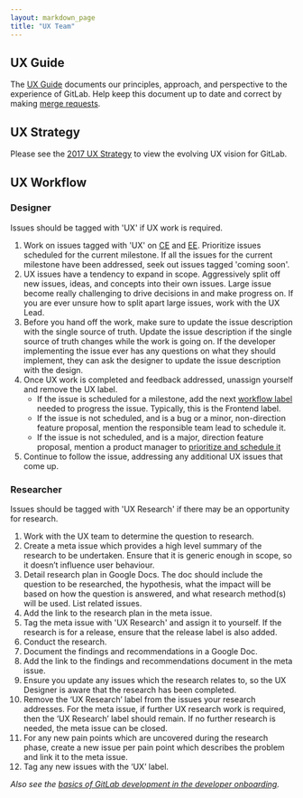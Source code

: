 ```yaml
---
layout: markdown_page
title: "UX Team"
---
```


## UX Guide

The [UX Guide](https://docs.gitlab.com/ce/development/ux_guide/) documents our principles, approach, and perspective to the experience of GitLab. Help keep this document up to date and correct by making [merge requests](https://gitlab.com/gitlab-org/gitlab-ce/merge_requests/).

## UX Strategy

Please see the [2017 UX Strategy](/handbook/ux/strategy) to view the evolving UX vision for GitLab.

## UX Workflow 

### Designer

Issues should be tagged with 'UX' if UX work is required.

1. Work on issues tagged with 'UX' on [CE](https://gitlab.com/gitlab-org/gitlab-ce/issues?label_name=ux) and [EE](https://gitlab.com/gitlab-org/gitlab-ce/issues?label_name=ux). Prioritize issues scheduled for the current milestone. If all the issues for the current milestone have been addressed, seek out issues tagged 'coming soon'.
1. UX issues have a tendency to expand in scope. Aggressively split off new issues, ideas, and concepts into their own issues. Large issue become really challenging to drive decisions in and make progress on. If you are ever unsure how to split apart large issues, work with the UX Lead.
1. Before you hand off the work, make sure to update the issue description with the single source of truth. Update the issue description if the single source of truth changes while the work is going on. If the developer implementing the issue ever has any questions on what they should implement, they can ask the designer to update the issue description with the design.
1. Once UX work is completed and feedback addressed, unassign yourself and remove the UX label. 
   * If the issue is scheduled for a milestone, add the next [workflow label](https://gitlab.com/gitlab-org/gitlab-ce/blob/master/PROCESS.md#workflow-labels) needed to progress the issue. Typically, this is the Frontend label.
   * If the issue is not scheduled, and is a bug or a minor, non-direction feature proposal, mention the responsible team lead to schedule it.
   * If the issue is not scheduled, and is a major, direction feature proposal, mention a product manager to [prioritize and schedule it](https://about.gitlab.com/handbook/engineering/workflow/#scheduling-issues)
1. Continue to follow the issue, addressing any additional UX issues that come up.

### Researcher

Issues should be tagged with 'UX Research' if there may be an opportunity for research.

1. Work with the UX team to determine the question to research.
2. Create a meta issue which provides a high level summary of the research to be undertaken. Ensure that it is generic enough in scope, so it doesn’t influence user behaviour. 
3. Detail research plan in Google Docs. The doc should include the question to be researched, the hypothesis, what the impact will be based on how the question is answered, and what research method(s) will be used. List related issues.
4. Add the link to the research plan in the meta issue.
5. Tag the meta issue with 'UX Research' and assign it to yourself. If the research is for a release, ensure that the release label is also added.
6. Conduct the research.
7. Document the findings and recommendations in a Google Doc. 
8. Add the link to the findings and recommendations document in the meta issue.
9. Ensure you update any issues which the research relates to, so the UX Designer is aware that the research has been completed. 
10. Remove the ‘UX Research’ label from the issues your research addresses. For the meta issue, if further UX research work is required, then the ‘UX Research’ label should remain. If no further research is needed, the meta issue can be closed.
11. For any new pain points which are uncovered during the research phase, create a new issue per pain point which describes the problem and link it to the meta issue.
12. Tag any new issues with the ‘UX’ label.

*Also see the [basics of GitLab development in the developer onboarding](https://about.gitlab.com/handbook/developer-onboarding/#basics-of-gitlab-development).*
